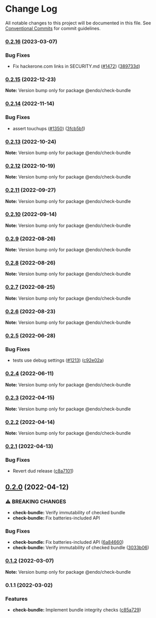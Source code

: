 # Change Log

All notable changes to this project will be documented in this file.
See [Conventional Commits](https://conventionalcommits.org) for commit guidelines.

### [0.2.16](https://github.com/endojs/endo/compare/@endo/check-bundle@0.2.15...@endo/check-bundle@0.2.16) (2023-03-07)

### Bug Fixes

- Fix hackerone.com links in SECURITY.md ([#1472](https://github.com/endojs/endo/issues/1472)) ([389733d](https://github.com/endojs/endo/commit/389733dbc7a74992f909c38d27ea7e8e68623959))

### [0.2.15](https://github.com/endojs/endo/compare/@endo/check-bundle@0.2.14...@endo/check-bundle@0.2.15) (2022-12-23)

**Note:** Version bump only for package @endo/check-bundle

### [0.2.14](https://github.com/endojs/endo/compare/@endo/check-bundle@0.2.13...@endo/check-bundle@0.2.14) (2022-11-14)

### Bug Fixes

- assert touchups ([#1350](https://github.com/endojs/endo/issues/1350)) ([3fcb5b1](https://github.com/endojs/endo/commit/3fcb5b117eccb326c6c81339ae6a293a6bcaa9d4))

### [0.2.13](https://github.com/endojs/endo/compare/@endo/check-bundle@0.2.12...@endo/check-bundle@0.2.13) (2022-10-24)

**Note:** Version bump only for package @endo/check-bundle

### [0.2.12](https://github.com/endojs/endo/compare/@endo/check-bundle@0.2.11...@endo/check-bundle@0.2.12) (2022-10-19)

**Note:** Version bump only for package @endo/check-bundle

### [0.2.11](https://github.com/endojs/endo/compare/@endo/check-bundle@0.2.10...@endo/check-bundle@0.2.11) (2022-09-27)

**Note:** Version bump only for package @endo/check-bundle

### [0.2.10](https://github.com/endojs/endo/compare/@endo/check-bundle@0.2.9...@endo/check-bundle@0.2.10) (2022-09-14)

**Note:** Version bump only for package @endo/check-bundle

### [0.2.9](https://github.com/endojs/endo/compare/@endo/check-bundle@0.2.8...@endo/check-bundle@0.2.9) (2022-08-26)

**Note:** Version bump only for package @endo/check-bundle

### [0.2.8](https://github.com/endojs/endo/compare/@endo/check-bundle@0.2.7...@endo/check-bundle@0.2.8) (2022-08-26)

**Note:** Version bump only for package @endo/check-bundle

### [0.2.7](https://github.com/endojs/endo/compare/@endo/check-bundle@0.2.6...@endo/check-bundle@0.2.7) (2022-08-25)

**Note:** Version bump only for package @endo/check-bundle

### [0.2.6](https://github.com/endojs/endo/compare/@endo/check-bundle@0.2.5...@endo/check-bundle@0.2.6) (2022-08-23)

**Note:** Version bump only for package @endo/check-bundle

### [0.2.5](https://github.com/endojs/endo/compare/@endo/check-bundle@0.2.4...@endo/check-bundle@0.2.5) (2022-06-28)

### Bug Fixes

- tests use debug settings ([#1213](https://github.com/endojs/endo/issues/1213)) ([c92e02a](https://github.com/endojs/endo/commit/c92e02aa70c2687abdf4c8fd8dd661e221c0e9fe))

### [0.2.4](https://github.com/endojs/endo/compare/@endo/check-bundle@0.2.3...@endo/check-bundle@0.2.4) (2022-06-11)

**Note:** Version bump only for package @endo/check-bundle

### [0.2.3](https://github.com/endojs/endo/compare/@endo/check-bundle@0.2.2...@endo/check-bundle@0.2.3) (2022-04-15)

**Note:** Version bump only for package @endo/check-bundle

### [0.2.2](https://github.com/endojs/endo/compare/@endo/check-bundle@0.2.1...@endo/check-bundle@0.2.2) (2022-04-14)

**Note:** Version bump only for package @endo/check-bundle

### [0.2.1](https://github.com/endojs/endo/compare/@endo/check-bundle@0.2.0...@endo/check-bundle@0.2.1) (2022-04-13)

### Bug Fixes

- Revert dud release ([c8a7101](https://github.com/endojs/endo/commit/c8a71017d8d7af10a97909c9da9c5c7e59aed939))

## [0.2.0](https://github.com/endojs/endo/compare/@endo/check-bundle@0.1.2...@endo/check-bundle@0.2.0) (2022-04-12)

### ⚠ BREAKING CHANGES

- **check-bundle:** Verify immutability of checked bundle
- **check-bundle:** Fix batteries-included API

### Bug Fixes

- **check-bundle:** Fix batteries-included API ([6a84660](https://github.com/endojs/endo/commit/6a84660001509561604cafb1cd58396ae965bf59))
- **check-bundle:** Verify immutability of checked bundle ([3033b06](https://github.com/endojs/endo/commit/3033b06bdb906c413e8a6f735462bfa17abdf790))

### [0.1.2](https://github.com/endojs/endo/compare/@endo/check-bundle@0.1.1...@endo/check-bundle@0.1.2) (2022-03-07)

**Note:** Version bump only for package @endo/check-bundle

### 0.1.1 (2022-03-02)

### Features

- **check-bundle:** Implement bundle integrity checks ([c85a729](https://github.com/endojs/endo/commit/c85a729792c6e5b4604f9bf9fa67391e03d36a5c))

